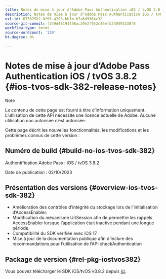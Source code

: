 ```yaml
---
title: Notes de mise à jour d’Adobe Pass Authentication iOS / tvOS 3.8.2
description: Notes de mise à jour d’Adobe Pass Authentication iOS / tvOS 3.8.2
exl-id: 67562582-8f93-4293-bb1b-b7a6d9364c32
source-git-commit: f349d48191456ac29e2f952c46efb240493338f8
workflow-type: tm+mt
source-wordcount: '130'
ht-degree: 0%

---
```


# Notes de mise à jour d’Adobe Pass Authentication iOS / tvOS 3.8.2 {#ios-tvos-sdk-382-release-notes}

>[!NOTE]
>
>Le contenu de cette page est fourni à titre d’information uniquement. L’utilisation de cette API nécessite une licence actuelle de Adobe. Aucune utilisation non autorisée n’est autorisée.

Cette page décrit les nouvelles fonctionnalités, les modifications et les problèmes connus de cette version :

## Numéro de build {#build-no-ios-tvos-sdk-382}

Authentification Adobe Pass : iOS / tvOS 3.8.2

Date de publication : 02/10/2023



## Présentation des versions {#overview-ios-tvos-sdk-382}

* Amélioration des contrôles d’intégrité du stockage lors de l’initialisation d’AccessEnabler.
* Modification du mécanisme UrlSession afin de permettre les rappels AccessEnabler lorsque l’application était inactive pendant une longue période.
* Compatibilité du SDK vérifiée avec iOS 17
* Mise à jour de la documentation publique afin d’inclure des recommandations pour l’utilisation de l’API checkAuthentication


## Package de version {#rel-pkg-iostvos382}

Vous pouvez télécharger le SDK iOS/tvOS v3.8.2 depuis [ici](https://tve.zendesk.com/hc/en-us/articles/204963209-iOS-tvOS-Native-AccessEnabler-Library).

